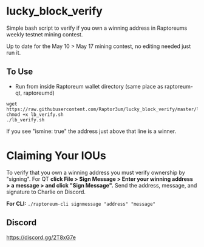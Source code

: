 # lucky_block_verify 
Simple bash script to verify if you own a winning address in Raptoreums weekly testnet mining contest.

Up to date for the May 10 > May 17 mining contest, no editing needed just run it.

## To Use
- Run from inside Raptoreum wallet directory (same place as raptoreum-qt, raptoreumd)
```
wget https://raw.githubusercontent.com/Raptor3um/lucky_block_verify/master/lb_verify.sh
chmod +x lb_verify.sh
./lb_verify.sh
```
If you see "ismine: true" the address just above that line is a winner.

# Claiming Your IOUs

To verify that you own a winning address you must verify ownership by "signing". For QT **click File > Sign Message > Enter your winning address > a message > and click "Sign Message".** Send the address, message, and signature to Charlie on Discord.

**For CLI:** `./raptoreum-cli signmessage "address" "message"`
  
  ## Discord
  https://discord.gg/2T8xG7e

